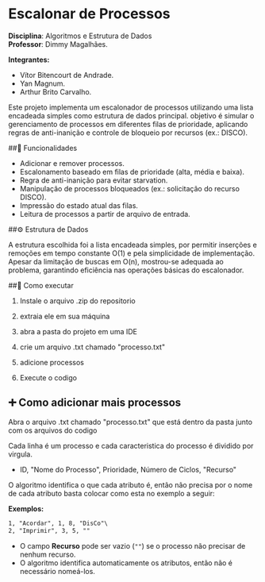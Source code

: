# Escalonar de Processos
**Disciplina**: Algoritmos e Estrutura de Dados\
**Professor**: Dimmy Magalhães.

**Integrantes:**  
- Vítor Bitencourt de Andrade.
- Yan Magnum.
- Arthur Brito Carvalho.

Este projeto implementa um escalonador de processos utilizando uma lista encadeada simples como estrutura de dados principal. 
objetivo é simular o gerenciamento de processos em diferentes filas de prioridade, 
aplicando regras de anti-inanição e controle de bloqueio por recursos (ex.: DISCO).

##🚀 Funcionalidades

- Adicionar e remover processos.
- Escalonamento baseado em filas de prioridade (alta, média e baixa).
- Regra de anti-inanição para evitar starvation.
- Manipulação de processos bloqueados (ex.: solicitação do recurso DISCO).
- Impressão do estado atual das filas.
- Leitura de processos a partir de arquivo de entrada.

##⚙️ Estrutura de Dados

A estrutura escolhida foi a lista encadeada simples, por permitir inserções e remoções em tempo constante O(1) e pela simplicidade de implementação. 
Apesar da limitação de buscas em O(n), mostrou-se adequada ao problema, garantindo eficiência nas operações básicas do escalonador.

##💾 Como executar 

1. Instale o arquivo .zip do repositorio 

2. extraia ele em sua máquina 

3. abra a pasta do projeto em uma IDE

4. crie um arquivo .txt chamado "processo.txt"

5. adicione processos 

6. Execute o codigo 

## ➕ Como adicionar mais processos 
Abra o arquivo .txt chamado "processo.txt" que está dentro da pasta junto com os arquivos do codigo

Cada linha é um processo e cada caracteristica do processo é dividido por virgula.

- ID, "Nome do Processo", Prioridade, Número de Ciclos, "Recurso"


O algoritmo identifica o que cada atributo é, então não precisa por o nome de cada atributo
basta colocar como esta no exemplo a seguir:


**Exemplos:**
```txt
1, "Acordar", 1, 8, "DisCo"\
2, "Imprimir", 3, 5, "" 
```
- O campo **Recurso** pode ser vazio (`""`) se o processo não precisar de nenhum recurso.  
- O algoritmo identifica automaticamente os atributos, então não é necessário nomeá-los.



